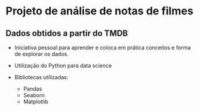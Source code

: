 # Projeto de análise de notas de filmes

## Dados obtidos a partir do TMDB


- Iniciativa pessoal para aprender e coloca em prática conceitos e forma de explorar os dados.

- Utilização do Python para data science

- Bibliotecas utilizadas:
    - Pandas
    - Seaborn
    - Matplotlib
